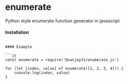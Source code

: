 # enumerate
Python style enumerate function generator in javascript


#### Installation

```npm i @sanjay11/enumerate.js

#### Example

```js
const enumerate = require('@sanjay11/enumerate.js')

for (let [index, value] of enumerate([1, 2, 3, 4])) {
    console.log(index, value)
}

```
